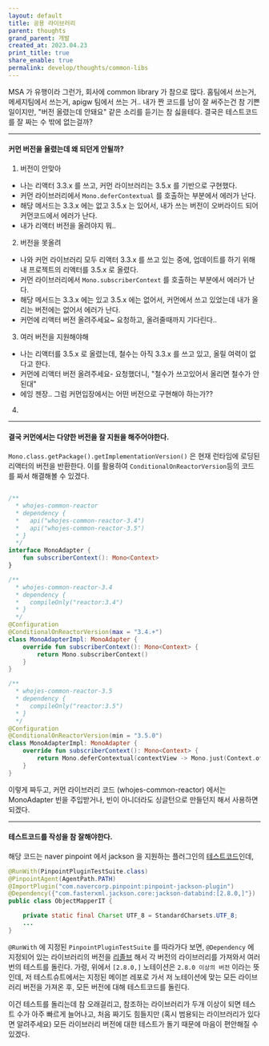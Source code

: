 ```yaml
---
layout: default
title: 공용 라이브러리
parent: thoughts
grand_parent: 개발
created_at: 2023.04.23
print_title: true
share_enable: true
permalink: develop/thoughts/common-libs
---
```


MSA 가 유행이라 그런가, 회사에 common library 가 참으로 많다. 홈팀에서 쓰는거, 메세지팀에서 쓰는거, apigw 팀에서 쓰는 거.. 
내가 짠 코드를 남이 잘 써주는건 참 기쁜일이지만, "버전 올렸는데 안돼요" 같은 소리를 듣기는 참 싫을테다. 
결국은 테스트코드를 잘 짜는 수 밖에 없는걸까?

--- 

#### 커먼 버전을 올렸는데 왜 되던게 안될까? 

1. 버전이 안맞아
- 나는 리액터 3.3.x 를 쓰고, 커먼 라이브러리는 3.5.x 를 기반으로 구현했다. 
- 커먼 라이브러리에서 `Mono.deferContextual` 를 호출하는 부분에서 에러가 난다. 
- 해당 메서드는 3.3.x 에는 없고 3.5.x 는 있어서, 내가 쓰는 버전이 오버라이드 되어 커먼코드에서 에러가 난다.
- 내가 리액터 버전을 올려야지 뭐..

2. 버전을 못올려
- 나와 커먼 라이브러리 모두 리액터 3.3.x 를 쓰고 있는 중에, 업데이트를 하기 위해 내 프로젝트의 리액터를 3.5.x 로 올렸다.
- 커먼 라이브러리에서 `Mono.subscriberContext` 를 호출하는 부분에서 에러가 난다.
- 해당 메서드는 3.3.x 에는 있고 3.5.x 에는 없어서, 커먼에서 쓰고 있었는데 내가 올리는 버전에는 없어서 에러가 난다.
- 커먼에 리액터 버전 올려주세요~ 요청하고, 올려줄때까지 기다린다.. 

3. 여러 버전을 지원해야해
- 나는 리액터를 3.5.x 로 올렸는데, 철수는 아직 3.3.x 를 쓰고 있고, 올릴 여력이 없다고 한다.
- 커먼에 리액터 버전 올려주세요- 요청했더니, "철수가 쓰고있어서 올리면 철수가 안된대"
- 에잉 젠장.. 그럼 커먼입장에서는 어떤 버전으로 구현해야 하는가??

4. 

--- 

#### 결국 커먼에서는 다양한 버전을 잘 지원을 해주어야한다.

`Mono.class.getPackage().getImplementationVersion()` 은 현재 런타임에 로딩된 리액터의 버전을 반환한다. 이를 활용하여 `ConditionalOnReactorVersion`등의 코드를 짜서 해결해볼 수 있겠다.

```kotlin

/**
  * whojes-common-reactor
  * dependency {
  *   api("whojes-common-reactor-3.4")
  *   api("whojes-common-reactor-3.5")
  * }
  */ 
interface MonoAdapter {
    fun subscriberContext(): Mono<Context>
}

/**
  * whojes-common-reactor-3.4
  * dependency {
  *   compileOnly("reactor:3.4") 
  * }
  */
@Configuration
@ConditionalOnReactorVersion(max = "3.4.+")
class MonoAdapterImpl: MonoAdapter {
    override fun subscriberContext(): Mono<Context> {
        return Mono.subscriberContext()
    }
}

/**
  * whojes-common-reactor-3.5
  * dependency {
  *   compileOnly("reactor:3.5") 
  * }
  */
@Configuration
@ConditionalOnReactorVersion(min = "3.5.0")
class MonoAdapterImpl: MonoAdapter {
    override fun subscriberContext(): Mono<Context> {
        return Mono.deferContextual(contextView -> Mono.just(Context.of(contextView)))
    }
}

```

이렇게 짜두고, 커먼 라이브러리 코드 (whojes-common-reactor) 에서는 MonoAdapter 빈을 주입받거나, 빈이 아니더라도 싱글턴으로 만들던지 해서 사용하면 되겠다.

--- 

#### 테스트코드를 작성을 참 잘해야한다.

해당 코드는 naver pinpoint 에서 jackson 을 지원하는 플러그인의 [테스트코드](https://github.com/pinpoint-apm/pinpoint/blob/master/plugins-it/jackson-it/src/test/java/com/navercorp/pinpoint/plugin/jackson/ObjectMapperIT.java#L46-L51)인데, 

```java
@RunWith(PinpointPluginTestSuite.class)
@PinpointAgent(AgentPath.PATH)
@ImportPlugin("com.navercorp.pinpoint:pinpoint-jackson-plugin")
@Dependency({"com.fasterxml.jackson.core:jackson-databind:[2.8.0,]"})
public class ObjectMapperIT {

    private static final Charset UTF_8 = StandardCharsets.UTF_8;
    ...
}
```

`@RunWith` 에 지정된 `PinpointPluginTestSuite` 를 따라가다 보면, `@Dependency` 에 지정되어 있는 라이브러리의 버전을 [리졸브](https://github.com/pinpoint-apm/pinpoint/blob/master/test/src/main/java/com/navercorp/pinpoint/test/plugin/DependencyResolver.java#L285-L324) 해서 각 버전의 라이브러리를 가져와서 여러번의 테스트를 돌린다.
가령, 위에서 `[2.8.0,]` 노테이션은 `2.8.0 이상의 버전` 이라는 뜻인데, 저 테스트슈트에서는 지정된 메이븐 레포로 가서 저 노테이션에 맞는 모든 라이브러리 버전을 가져온 후, 모든 버전에 대해 테스트코드를 돌린다.

이건 테스트를 돌리는데 참 오래걸리고, 참조하는 라이브러리가 두개 이상이 되면 테스트 수가 아주 빠르게 늘어나고, 처음 짜기도 힘들지만 (혹시 범용되는 라이브러리가 있다면 알려주세요) 모든 라이브러리 버전에 대한 테스트가 돌기 때문에 마음이 편안해질 수 있겠다.

